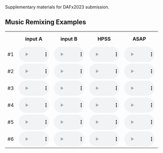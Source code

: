 Supplementary materials for DAFx2023 submission.

## Music Remixing Examples
<table>
  <tr>
	<th></th>
    <th>input A</th>
    <th>input B</th>
    <th>HPSS</th>
	  <th>ASAP</th>
	  <th>Disentangled VAE (proposed)</th>
  </tr>
  <tr>
	<td>#1</td>
    <td><audio controls src="./media/RWC-Clipped/SpectralMorphingDemo 01-000.wav" style="width:100px;height:50px;"></audio></td>
    <td><audio controls src="./media/RWC-Clipped/SpectralMorphingDemo 02-001.wav" style="width:100px;height:50px;"></audio></td>
    <td><audio controls src="./media/HPSSResults/SpectralMorphingDemo 01-000.wav" style="width:100px;height:50px;"></audio></td>
	  <td><audio controls src="./media/SpectralMorphingResults/SpectralMorphingDemo 1-000.wav" style="width:100px;height:50px;"></audio></td>
	  <td><audio controls src="./media/VAEResults/SpectralMorphingDemo 1-000.wav" style="width:200px;height:50px;"></audio></td>
  </tr>
  <tr>
	<td>#2</td>
    <td><audio controls src="./media/RWC-Clipped/SpectralMorphingDemo 03-047.wav" style="width:100px;height:50px;"></audio></td>
    <td><audio controls src="./media/RWC-Clipped/SpectralMorphingDemo 04-050.wav" style="width:100px;height:50px;"></audio></td>
    <td><audio controls src="./media/HPSSResults/SpectralMorphingDemo 03-047.wav" style="width:100px;height:50px;"></audio></td>
	  <td><audio controls src="./media/SpectralMorphingResults/SpectralMorphingDemo 3-047.wav" style="width:100px;height:50px;"></audio></td>
	  <td><audio controls src="./media/VAEResults/SpectralMorphingDemo 3-047.wav" style="width:200px;height:50px;"></audio></td>
  </tr>
  <tr>
	<td>#3</td>
    <td><audio controls src="./media/RWC-Clipped/SpectralMorphingDemo 05-004.wav" style="width:100px;height:50px;"></audio></td>
    <td><audio controls src="./media/RWC-Clipped/SpectralMorphingDemo 06-005.wav" style="width:100px;height:50px;"></audio></td>
    <td><audio controls src="./media/HPSSResults/SpectralMorphingDemo 05-004.wav" style="width:100px;height:50px;"></audio></td>
	  <td><audio controls src="./media/SpectralMorphingResults/SpectralMorphingDemo 5-004.wav" style="width:100px;height:50px;"></audio></td>
	  <td><audio controls src="./media/VAEResults/SpectralMorphingDemo 5-004.wav" style="width:200px;height:50px;"></audio></td>
  </tr>
  <td>#4</td>
    <td><audio controls src="./media/RWC-Clipped/SpectralMorphingDemo 07-006.wav" style="width:100px;height:50px;"></audio></td>
    <td><audio controls src="./media/RWC-Clipped/SpectralMorphingDemo 08-007.wav" style="width:100px;height:50px;"></audio></td>
    <td><audio controls src="./media/HPSSResults/SpectralMorphingDemo 07-006.wav" style="width:100px;height:50px;"></audio></td>
	  <td><audio controls src="./media/SpectralMorphingResults/SpectralMorphingDemo 07-006.wav" style="width:100px;height:50px;"></audio></td>
	  <td><audio controls src="./media/VAEResults/SpectralMorphingDemo 7-006.wav" style="width:200px;height:50px;"></audio></td>
  </tr>
  <td>#5</td>
    <td><audio controls src="./media/RWC-Clipped/SpectralMorphingDemo 09-040.wav" style="width:100px;height:50px;"></audio></td>
    <td><audio controls src="./media/RWC-Clipped/SpectralMorphingDemo 10-046.wav" style="width:100px;height:50px;"></audio></td>
    <td><audio controls src="./media/HPSSResults/SpectralMorphingDemo 09-040.wav" style="width:100px;height:50px;"></audio></td>
	  <td><audio controls src="./media/SpectralMorphingResults/SpectralMorphingDemo 09-040.wav" style="width:100px;height:50px;"></audio></td>
	  <td><audio controls src="./media/VAEResults/SpectralMorphingDemo 9-040.wav" style="width:200px;height:50px;"></audio></td>
  </tr>
  <td>#6</td>
    <td><audio controls src="./media/RWC-Clipped/SpectralMorphingDemo 11-010.wav" style="width:100px;height:50px;"></audio></td>
    <td><audio controls src="./media/RWC-Clipped/SpectralMorphingDemo 12-011.wav" style="width:100px;height:50px;"></audio></td>
    <td><audio controls src="./media/HPSSResults/SpectralMorphingDemo 11-010.wav" style="width:100px;height:50px;"></audio></td>
	  <td><audio controls src="./media/SpectralMorphingResults/SpectralMorphingDemo 11-010.wav" style="width:100px;height:50px;"></audio></td>
	  <td><audio controls src="./media/VAEResults/SpectralMorphingDemo 11-010.wav" style="width:200px;height:50px;"></audio></td>
  </tr>

</table>